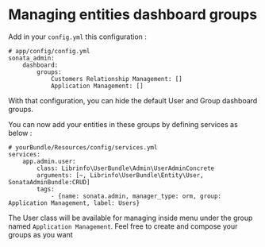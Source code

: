 Managing entities dashboard groups
==================================

Add in your ```config.yml``` this configuration :

```
# app/config/config.yml
sonata_admin:
    dashboard:
        groups:
            Customers Relationship Management: []
            Application Management: []
```

With that configuration, you can hide the default User and Group dashboard groups.

You can now add your entities in these groups by defining services as below :

```
# yourBundle/Resources/config/services.yml
services:
    app.admin.user:
        class: Librinfo\UserBundle\Admin\UserAdminConcrete
        arguments: [~, Librinfo\UserBundle\Entity\User, SonataAdminBundle:CRUD]
        tags:
            - {name: sonata.admin, manager_type: orm, group: Application Management, label: Users}
```

The User class will be available for managing inside menu under the group named ```Application Management```.
Feel free to create and compose your groups as you want
